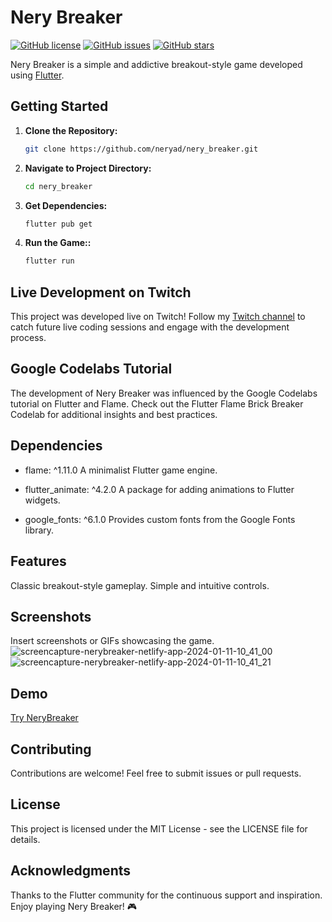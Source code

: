 # Nery Breaker

[![GitHub license](https://img.shields.io/badge/license-MIT-blue.svg)](https://github.com/neryad/nery_breaker/blob/main/LICENSE)
[![GitHub issues](https://img.shields.io/github/issues/neryad/nery_breaker)](https://github.com/neryad/nery_breaker/issues)
[![GitHub stars](https://img.shields.io/github/stars/neryad/nery_breaker)](https://github.com/neryad/nery_breaker/stargazers)

Nery Breaker is a simple and addictive breakout-style game developed using [Flutter](https://flutter.dev/).

## Getting Started

1. **Clone the Repository:**
   ```bash
   git clone https://github.com/neryad/nery_breaker.git
    ```
2. **Navigate to Project Directory:**
    ```bash
   cd nery_breaker

    ```
3. **Get Dependencies:**
    ```bash
    flutter pub get

    ```

3. **Run the Game::**
    ```bash
   flutter run
    ```
## Live Development on Twitch

This project was developed live on Twitch! Follow my  [Twitch channel](https://www.twitch.tv/neryad) to catch future live coding sessions and engage with the development process.

## Google Codelabs Tutorial
The development of Nery Breaker was influenced by the Google Codelabs tutorial on Flutter and Flame. Check out the Flutter Flame Brick Breaker Codelab for additional insights and best practices.

## Dependencies
 - flame: ^1.11.0
    A minimalist Flutter game engine.

- flutter_animate: ^4.2.0
    A package for adding animations to Flutter widgets.

- google_fonts: ^6.1.0
    Provides custom fonts from the Google Fonts library.

## Features
Classic breakout-style gameplay.
Simple and intuitive controls.

## Screenshots
Insert screenshots or GIFs showcasing the game.
![screencapture-nerybreaker-netlify-app-2024-01-11-10_41_00](https://github.com/neryad/nery_breaker/assets/20806101/8e23c5af-b170-4ffc-8a9a-cdcd6131638a)
![screencapture-nerybreaker-netlify-app-2024-01-11-10_41_21](https://github.com/neryad/nery_breaker/assets/20806101/c2529b9e-df06-4132-a805-7a7f93737bfd)


## Demo
[Try NeryBreaker](https://nerybreaker.netlify.app/)

## Contributing
Contributions are welcome! Feel free to submit issues or pull requests.

## License
This project is licensed under the MIT License - see the LICENSE file for details.

## Acknowledgments
Thanks to the Flutter community for the continuous support and inspiration.
Enjoy playing Nery Breaker! 🎮
